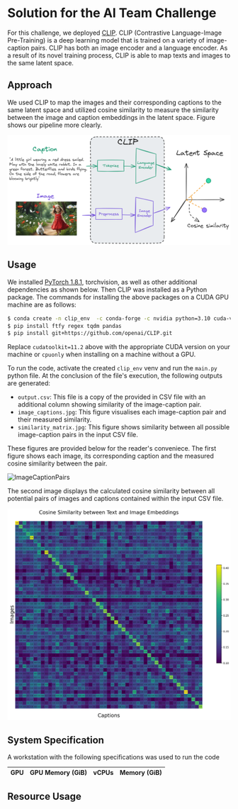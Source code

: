# Solution for the AI Team Challenge

For this challenge, we deployed [CLIP](https://openai.com/blog/clip/). CLIP (Contrastive Language-Image Pre-Training) is a deep learning model that is trained on a variety of image-caption pairs. CLIP has both an image encoder and a language encoder. As a result of its novel training process, CLIP is able to map texts and images to the same latent space.

## Approach

We used CLIP to map the images and their corresponding captions to the same latent space and utilized cosine similarity to measure the similarity between the image and caption embeddings in the latent space. Figure shows our pipeline more clearly. 

![Pipeline](assets/image_text_similarity.png)


## Usage

We installed [PyTorch 1.8.1](https://pytorch.org/get-started/locally/), torchvision, as well as other additional dependencies as shown below. Then CLIP was installed as a Python package. The commands for installing the above packages on a CUDA GPU machine are as follows:

```bash
$ conda create -n clip_env  -c conda-forge -c nvidia python=3.10 cuda-version=11.2 pytorch torchvision
$ pip install ftfy regex tqdm pandas
$ pip install git+https://github.com/openai/CLIP.git
```

Replace `cudatoolkit=11.2` above with the appropriate CUDA version on your machine or `cpuonly` when installing on a machine without a GPU.

To run the code, activate the created ```clip_env``` venv and run the ```main.py``` python file. At the conclusion of the file's execution, the following outputs are generated:

- ```output.csv```: This file is a copy of the provided in CSV file with an additional column showing similarity of the image-caption pair.
- ```image_captions.jpg```: This figure visualises each image-caption pair and their measured similarity. 
- ```similarity_matrix.jpg```: This figure shows similarity between all possible image-caption pairs in the input CSV file.  

These figures are provided below for the reader's conveniece. The first figure shows each image, its corresponding caption and the measured cosine similarity between the pair. 

![ImageCaptionPairs](assets/image_captions.jpg)

The second image displays the calculated cosine similarity between all potential pairs of images and captions contained within the input CSV file.

![SimilarityMatrix](assets/similarity_matrix.jpg)

## System Specification
A workstation with the following specifications was used to run the code 


| GPU | GPU Memory (GiB)| vCPUs | Memory (GiB)|
| :-------: | :-------: | :-------: | :-------: |


## Resource Usage





